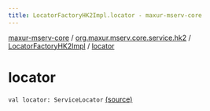 ```yaml
---
title: LocatorFactoryHK2Impl.locator - maxur-mserv-core
---
```


[maxur-mserv-core](../../index.html) / [org.maxur.mserv.core.service.hk2](../index.html) / [LocatorFactoryHK2Impl](index.html) / [locator](.)

# locator

`val locator: ServiceLocator` [(source)](https://github.com/myunusov/maxur-mserv/tree/master/maxur-mserv-core/src/main/kotlin/org/maxur/mserv/core/service/hk2/LocatorFactoryHK2Impl.kt#L34)